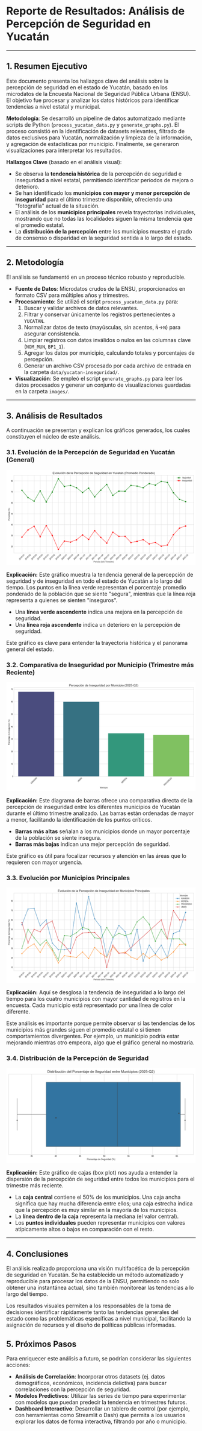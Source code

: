 # Reporte de Resultados: Análisis de Percepción de Seguridad en Yucatán

---

## 1. Resumen Ejecutivo

Este documento presenta los hallazgos clave del análisis sobre la percepción de seguridad en el estado de Yucatán, basado en los microdatos de la Encuesta Nacional de Seguridad Pública Urbana (ENSU). El objetivo fue procesar y analizar los datos históricos para identificar tendencias a nivel estatal y municipal.

**Metodología**: Se desarrolló un pipeline de datos automatizado mediante scripts de Python (`process_yucatan_data.py` y `generate_graphs.py`). El proceso consistió en la identificación de datasets relevantes, filtrado de datos exclusivos para Yucatán, normalización y limpieza de la información, y agregación de estadísticas por municipio. Finalmente, se generaron visualizaciones para interpretar los resultados.

**Hallazgos Clave** (basado en el análisis visual):
- Se observa la **tendencia histórica** de la percepción de seguridad e inseguridad a nivel estatal, permitiendo identificar períodos de mejora o deterioro.
- Se han identificado los **municipios con mayor y menor percepción de inseguridad** para el último trimestre disponible, ofreciendo una "fotografía" actual de la situación.
- El análisis de los **municipios principales** revela trayectorias individuales, mostrando que no todas las localidades siguen la misma tendencia que el promedio estatal.
- La **distribución de la percepción** entre los municipios muestra el grado de consenso o disparidad en la seguridad sentida a lo largo del estado.

---

## 2. Metodología

El análisis se fundamentó en un proceso técnico robusto y reproducible.

- **Fuente de Datos**: Microdatos crudos de la ENSU, proporcionados en formato CSV para múltiples años y trimestres.
- **Procesamiento**: Se utilizó el script `process_yucatan_data.py` para:
    1.  Buscar y validar archivos de datos relevantes.
    2.  Filtrar y conservar únicamente los registros pertenecientes a `YUCATAN`.
    3.  Normalizar datos de texto (mayúsculas, sin acentos, `Ñ`->`N`) para asegurar consistencia.
    4.  Limpiar registros con datos inválidos o nulos en las columnas clave (`NOM_MUN`, `BP1_1`).
    5.  Agregar los datos por municipio, calculando totales y porcentajes de percepción.
    6.  Generar un archivo CSV procesado por cada archivo de entrada en la carpeta `data/yucatan-inseguridad/`.
- **Visualización**: Se empleó el script `generate_graphs.py` para leer los datos procesados y generar un conjunto de visualizaciones guardadas en la carpeta `images/`.

---

## 3. Análisis de Resultados

A continuación se presentan y explican los gráficos generados, los cuales constituyen el núcleo de este análisis.

### 3.1. Evolución de la Percepción de Seguridad en Yucatán (General)

![Evolución Estatal](images/01_evolucion_seguridad_yucatan.png)

**Explicación:**
Este gráfico muestra la tendencia general de la percepción de seguridad y de inseguridad en todo el estado de Yucatán a lo largo del tiempo. Los puntos en la línea verde representan el porcentaje promedio ponderado de la población que se siente "segura", mientras que la línea roja representa a quienes se sienten "inseguros".

- Una **línea verde ascendente** indica una mejora en la percepción de seguridad.
- Una **línea roja ascendente** indica un deterioro en la percepción de seguridad.

Este gráfico es clave para entender la trayectoria histórica y el panorama general del estado.

### 3.2. Comparativa de Inseguridad por Municipio (Trimestre más Reciente)

![Comparativa Municipal](images/02_comparativa_municipios_reciente.png)

**Explicación:**
Este diagrama de barras ofrece una comparativa directa de la percepción de inseguridad entre los diferentes municipios de Yucatán durante el último trimestre analizado. Las barras están ordenadas de mayor a menor, facilitando la identificación de los puntos críticos.

- **Barras más altas** señalan a los municipios donde un mayor porcentaje de la población se siente insegura.
- **Barras más bajas** indican una mejor percepción de seguridad.

Este gráfico es útil para focalizar recursos y atención en las áreas que lo requieren con mayor urgencia.

### 3.3. Evolución por Municipios Principales

![Evolución por Municipio](images/03_evolucion_municipios_principales.png)

**Explicación:**
Aquí se desglosa la tendencia de inseguridad a lo largo del tiempo para los cuatro municipios con mayor cantidad de registros en la encuesta. Cada municipio está representado por una línea de color diferente.

Este análisis es importante porque permite observar si las tendencias de los municipios más grandes siguen el promedio estatal o si tienen comportamientos divergentes. Por ejemplo, un municipio podría estar mejorando mientras otro empeora, algo que el gráfico general no mostraría.

### 3.4. Distribución de la Percepción de Seguridad

![Distribución de Percepción](images/04_distribucion_seguridad_reciente.png)

**Explicación:**
Este gráfico de cajas (box plot) nos ayuda a entender la dispersión de la percepción de seguridad entre todos los municipios para el trimestre más reciente.

- La **caja central** contiene el 50% de los municipios. Una caja ancha significa que hay mucha diferencia entre ellos; una caja estrecha indica que la percepción es muy similar en la mayoría de los municipios.
- La **línea dentro de la caja** representa la mediana (el valor central). 
- Los **puntos individuales** pueden representar municipios con valores atípicamente altos o bajos en comparación con el resto.

---

## 4. Conclusiones

El análisis realizado proporciona una visión multifacética de la percepción de seguridad en Yucatán. Se ha establecido un método automatizado y reproducible para procesar los datos de la ENSU, permitiendo no solo obtener una instantánea actual, sino también monitorear las tendencias a lo largo del tiempo.

Los resultados visuales permiten a los responsables de la toma de decisiones identificar rápidamente tanto las tendencias generales del estado como las problemáticas específicas a nivel municipal, facilitando la asignación de recursos y el diseño de políticas públicas informadas.

## 5. Próximos Pasos

Para enriquecer este análisis a futuro, se podrían considerar las siguientes acciones:

- **Análisis de Correlación**: Incorporar otros datasets (ej. datos demográficos, económicos, incidencia delictiva) para buscar correlaciones con la percepción de seguridad.
- **Modelos Predictivos**: Utilizar las series de tiempo para experimentar con modelos que puedan predecir la tendencia en trimestres futuros.
- **Dashboard Interactivo**: Desarrollar un tablero de control (por ejemplo, con herramientas como Streamlit o Dash) que permita a los usuarios explorar los datos de forma interactiva, filtrando por año o municipio.
